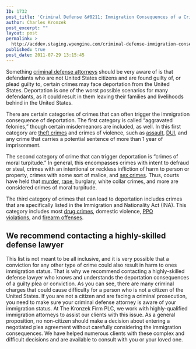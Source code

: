 ```yaml
---
ID: 1732
post_title: 'Criminal Defense &#8211; Immigration Consequences of a Criminal Conviction'
author: Charles Kronzek
post_excerpt: ""
layout: post
permalink: >
  http://acddev.staging.wpengine.com/criminal-defense-immigration-consequences-of-a-criminal-conviction.html
published: true
post_date: 2011-07-29 13:15:45
---
```

Something <a href="http://acddev.staging.wpengine.com">criminal defense attorneys</a> should be very aware of is that defendants who are not United States citizens and are found guilty of, or plead guilty to, certain crimes may face deportation from the United States. Deportation is one of the worst possible scenarios for many defendants, as it could result in them leaving their families and livelihoods behind in the United States.

There are certain categories of crimes that can often trigger the immigration consequence of deportation. The first category is called “aggravated felonies,” though certain misdemeanors are included, as well. In this first category are <a title="Michigan Theft Laws" href="http://acddev.staging.wpengine.com/theft-charges.html">theft crimes</a> and crimes of violence, such as <a title="Michigan Assault Defense" href="http://acddev.staging.wpengine.com/assault-charges.html">assault</a>, <a href="http://www.michiganouidefense.com">DUI</a>, and any crime that carries a potential sentence of more than 1 year of imprisonment.

The second category of crime that can trigger deportation is “crimes of moral turpitude.” In general, this encompasses crimes with intent to defraud or steal, crimes with an intentional or reckless infliction of harm to person or property, crimes with some sort of malice, and <a href="http://www.sexcrimeattorneys.com">sex crimes</a>. Thus, courts have held that <a title="Michigan Murder Attorneys" href="http://acddev.staging.wpengine.com/homicide.html">murder</a>, <a title="Michigan Sex Crime Defense" href="http://acddev.staging.wpengine.com/sex-crimes.html">rape</a>, <a>burglary</a>, <a>white collar crimes</a>, and more are considered crimes of moral turpitude.

The third category of crimes that can lead to deportation includes crimes that are specifically listed in the Immigration and Nationality Act (INA). This category includes most <a title="Michigan Drug Crime Attorneys" href="http://acddev.staging.wpengine.com/drug-charges.html">drug crimes</a>, domestic violence, <a title="Michigan PPO Laws" href="http://acddev.staging.wpengine.com/protection-orders.html">PPO violations</a>, and <a title="Michigan Firearm Attorneys" href="http://acddev.staging.wpengine.com/firearm-charges.html">firearm offenses</a>.

<h2>We recommend contacting a highly-skilled defense lawyer</h2>


This list is not meant to be all inclusive, and it is very possible that a conviction for any other type of crime could also result in harm to ones immigration status. That is why we recommend contacting a highly-skilled defense lawyer who knows and understands the deportation consequences of a guilty plea or conviction. As you can see, there are many criminal charges that could cause difficulty for a person who is not a citizen of the United States. If you are not a citizen and are facing a criminal prosecution, you need to make sure your criminal defense attorney is aware of your immigration status. At The Kronzek Firm PLC, we work with highly-qualified immigration attorneys to assist our clients with this issue. As a general proposition, no non-citizen should make a decision about entering a negotiated plea agreement without carefully considering the immigration consequences. We have helped numerous clients with these complex and difficult decisions and are available to consult with you or your loved one.
